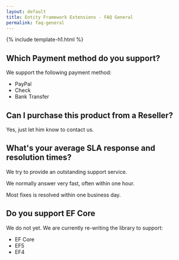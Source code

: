 ```yaml
---
layout: default
title: Entity Framework Extensions - FAQ General
permalink: faq-general
---
```


{% include template-h1.html %}

## Which Payment method do you support?
We support the following payment method:
- PayPal
- Check
- Bank Transfer

## Can I purchase this product from a Reseller?
Yes, just let him know to contact us.

## What's your average SLA response and resolution times?
We try to provide an outstanding support service.

We normally answer very fast, often within one hour.

Most fixes is resolved within one business day.

## Do you support EF Core
We do not yet. We are currently re-writing the library to support:
- EF Core
- EF5
- EF4
